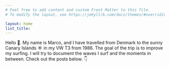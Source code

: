 ```yaml
---
# Feel free to add content and custom Front Matter to this file.
# To modify the layout, see https://jekyllrb.com/docs/themes/#overriding-theme-defaults

layout: home
list_title:
---
```


Hello :wave:. My name is Marco, and I have travelled from Denmark to the sunny Canary Islands :sunny: in my VW T3 from 1986. The goal of the trip is to improve my surfing. I will try to document the waves I surf and the moments in between. Check out the posts below. :point_down:
